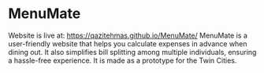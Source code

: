 # MenuMate
Website is live at: https://qazitehmas.github.io/MenuMate/
MenuMate is a user-friendly website that helps you calculate expenses in advance when dining out. It also simplifies bill splitting among multiple individuals, ensuring a hassle-free experience.
It is made as a prototype for the Twin Cities.
